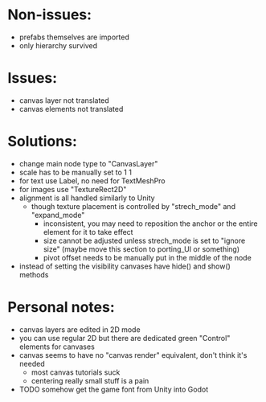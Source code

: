 # Non-issues:

- prefabs themselves are imported
- only hierarchy survived

# Issues:
    
- canvas layer not translated
- canvas elements not translated

# Solutions:

- change main node type to "CanvasLayer"
- scale has to be manually set to 1 1
- for text use Label, no need for TextMeshPro
- for images use "TextureRect2D"
- alignment is all handled similarly to Unity
    - though texture placement is controlled by "strech_mode" and "expand_mode"
        - inconsistent, you may need to reposition the anchor or the entire element for it to take effect 
        - size cannot be adjusted unless strech_mode is set to "ignore size" (maybe move this section to porting_UI or something)
        - pivot offset needs to be manually put in the middle of the node
- instead of setting the visibility canvases have hide() and show() methods

# Personal notes:

- canvas layers are edited in 2D mode
- you can use regular 2D but there are dedicated green "Control" elements for canvases
- canvas seems to have no "canvas render" equivalent, don't think it's needed
    - most canvas tutorials suck
    - centering really small stuff is a pain
- TODO somehow get the game font from Unity into Godot